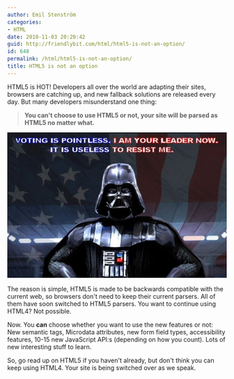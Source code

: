 ```yaml
---
author: Emil Stenström
categories:
- HTML
date: 2010-11-03 20:20:42
guid: http://friendlybit.com/html/html5-is-not-an-option/
id: 648
permalink: /html/html5-is-not-an-option/
title: HTML5 is not an option
---
```


HTML5 is HOT! Developers all over the world are adapting their sites, browsers are catching up, and new fallback solutions are released every day. But many developers misunderstand one thing:

> **You can't choose to use HTML5 or not, your site will be parsed as HTML5 no matter what.**

<img class="alignnone size-full wp-image-656" style="max-width: 100%;" title="no-choice" src="/files/post-media/no-choice-e1288811809935.jpg" alt="Voting is pointless. I am your leader now. It is useless to resist me." />

The reason is simple, HTML5 is made to be backwards compatible with the current web, so browsers don't need to keep their current parsers. All of them have soon switched to HTML5 parsers. You want to continue using HTML4? Not possible.

Now. You **can** choose whether you want to use the new features or not: New semantic tags, Microdata attributes, new form field types, accessibility features, 10-15 new JavaScript API:s (depending on how you count). Lots of new interesting stuff to learn.

So, go read up on HTML5 if you haven't already, but don't think you can keep using HTML4. Your site is being switched over as we speak.
